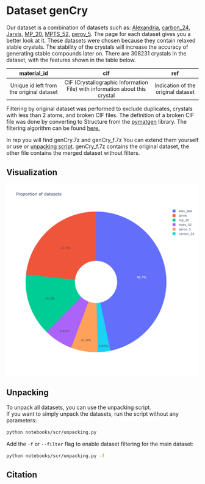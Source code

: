 # Dataset genCry
Our dataset is a combination of datasets such as: [Alexandria](alexandria/), [carbon_24](carbon_24/), [Jarvis](Jarvis/), [MP_20](mp_20/), [MPTS_52](mpts_52/), [perov_5](perov_5/). The page for each dataset gives you a better look at it. These datasets were chosen because they contain relaxed stable crystals. The stability of the crystals will increase the accuracy of generating stable compounds later on. There are 308231 crystals in the dataset, with the features shown in the table below.

| material_id | cif | ref |
|:--------------:|:-----:|:-----:|
| Unique id left from the original dataset | CIF (Crystallographic Information File) with information about this crystal | Indication of the original dataset |

Filtering by original dataset was performed to exclude duplicates, crystals with less than 2 atoms, and broken CIF files. The definition of a broken CIF file was done by converting to Structure from the [pymatgen](https://pymatgen.org/) library. The filtering algorithm can be found [here.](../notebooks/scr/data_utils.py)

In rep you will find genCry.7z and genCry_f.7z You can extend them yourself or use or [unpacking script](#unpacking). genCry_f.7z contains the original dataset, the other file contains the merged dataset without filters.

## Visualization

<p align="center">
  <img src="../plots/proportion_of_datasets.png" />
</p>

## Unpacking

To unpack all datasets, you can use the unpacking script.  
If you want to simply unpack the datasets, run the script without any parameters:
```bash
python notebooks/scr/unpacking.py
```
Add the `-f` or `--filter` flag to enable dataset filtering for the main dataset:
```bash
python notebooks/scr/unpacking.py -f
```

## Citation